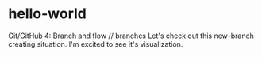 # hello-world
 Git/GitHub 4: Branch and flow // branches
Let's check out this new-branch creating situation. 
I'm excited to see it's visualization. 
